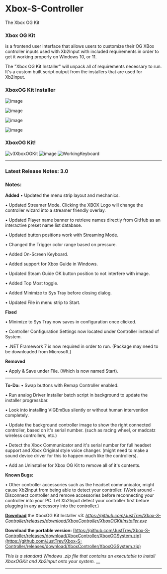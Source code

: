 # Xbox-S-Controller
The Xbox OG Kit 


### **Xbox OG Kit**  
is a frontend user interface that allows users to customize their OG XBox controller inputs used with Xb2Input with included requirements in order to get it working properly on Windows 10, or 11.

The "Xbox OG Kit Installer" will unpack all of requirements necessary to run.  It's a custom built script output from the installers that are used for Xb2Input.

### **XboxOG Kit Installer**  
![image](https://user-images.githubusercontent.com/3674483/210905484-945ad335-cf8e-4447-b369-3ebf63f652b3.png)

![image](https://user-images.githubusercontent.com/3674483/210187765-ccc7a658-bf9d-4b70-8d0f-e10988877857.png)

![image](https://user-images.githubusercontent.com/3674483/210187660-be033f11-4cd5-496f-a80e-e0ea6adefe4b.png) 

![image](https://user-images.githubusercontent.com/3674483/210187902-0106b8a1-419a-4919-bb3b-42920e78fb85.png)

### **XboxOG Kit**!
![v3XboxOGKit](https://github.com/JustTrev/Xbox-S-Controller/assets/3674483/4e723039-d977-4567-a277-7a713934770f)
![image](https://github.com/JustTrev/Xbox-S-Controller/assets/3674483/162f7dd2-96d9-486d-b53b-ee5b00b21693)
![WorkingKeyboard](https://github.com/JustTrev/Xbox-S-Controller/assets/3674483/3d5bbb9a-50ec-482c-88fd-73e265dfac36)



-----

### Latest Release Notes: 3.0
 

### **Notes:**  
**Added**
• Updated the menu strip layout and mechanics.

• Updated Streamer Mode. Clicking the XBOX Logo will change the controller wizard into a streamer friendly overlay.

• Updated Player name banner to retrieve names directly from GitHub as an interactive preset name list database. 

• Updated button positions work with Streaming Mode.

• Changed the Trigger color range based on pressure. 

• Added On-Screen Keyboard.

• Added support for Xbox Guide in Windows.

• Updated Steam Guide OK button position to not interfere with image.

• Added Top Most toggle.

• Added Minimize to Sys Tray before closing dialog.

• Updated File in menu strip to Start.



**Fixed**

• Minimize to Sys Tray now saves in configuration once clicked.

• Controller Configuration Settings now located under Controller instead of System.

• .NET Framework 7 is now required in order to run. (Package may need to be downloaded from Microsoft.)



**Removed**

• Apply & Save under File. (Which is now named Start).





-----

**To-Do:**
• Swap buttons with Remap Controller enabled.

• Run analog Driver Installer batch script in background to update the installer progressbar.

• Look into installing ViGEmBus silently or without human intervention completely.

• Update the background controller image to show the right connected controller, based on it's serial number. (such as racing wheel, or madcatz wireless controllers, etc.)

• Detect the Xbox Communicator and it's serial number for full headset support and Xbox Original style voice changer. (might need to make a sound device driver for this to happen much like the controllers).

• Add an Uninstaller for Xbox OG Kit to remove all of it's contents.

**Known Bugs:**

• Other controller accessories such as the headset communicator, might cause Xb2Input from being able to detect your controller. (Work around - Disconnect controller and remove accessories before reconnecting your controller into your PC. Let Xb2Input detect your controller first before plugging in any accessory into the controller.)
 
 
 
**[Download](https://github.com/JustTrev/Xbox-S-Controller/releases/download/XboxController/XboxOGKitInstaller.exe)** the XboxOG Kit Installer v3:
_https://github.com/JustTrev/Xbox-S-Controller/releases/download/XboxController/XboxOGKitInstaller.exe_

**Download the portable version:**
[https://github.com/JustTrev/Xbox-S-Controller/releases/download/XboxController/XboxOGSystem.zip](https://github.com/JustTrev/Xbox-S-Controller/releases/download/XboxController/XboxOGSystem.zip)

_This is a standard Windows .zip file that contains an executable to install XboxOGKit and Xb2Input onto your system._
__

-----
